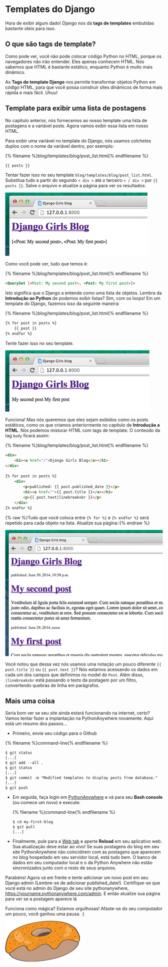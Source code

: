 # Templates do Django

Hora de exibir algum dado! Django nos dá  __tags de templates__ embutidas bastante úteis para isso.

## O que são tags de template?

Como pode ver, você não pode colocar código Python no HTML, porque os navegadores não irão entender. Eles apenas conhecem HTML. Nós sabemos que HTML é bastante estático, enquanto Python é muito mais dinâmico.

As __Tags de template Django__ nos permite transformar objetos Python em código HTML, para que você possa construir sites dinâmicos de forma mais rápida e mais fácil. Uhuu!

## Template para exibir uma lista de postagens

No capitulo anterior, nós fornecemos ao nosso template uma lista de postagens e a variável <o>posts</o>. Agora vamos exibir essa lista em nosso HTML.

Para exibir uma variável no template do Django, nós usamos colchetes duplos com o nome da variável dentro, por exemplo:

{% filename %}blog/templates/blog/post_list.html{% endfilename %}
```html
{{ posts }}
```

Tentar fazer isso no seu template `blog/templates/blog/post_list.html`. Substitua tudo a partir do segundo `< div >` até o terceiro `< / div >` por `{{ posts }}`. Salve o arquivo e atualize a página para ver os resultados:


![Figure 13.1](images/step1.png)

Como você pode ver, tudo que temos é:

{% filename %}blog/templates/blog/post_list.html{% endfilename %}
```html
<QuerySet [<Post: My second post>, <Post: My first post>]>
```

Isto significa que o Django a entende como uma lista de objetos. Lembra da __Introdução ao Python__ de podemos exibir listas? Sim, com os loops! Em um template do Django, fazemos isso da seguinte maneira:

{% filename %}blog/templates/blog/post_list.html{% endfilename %}
```html
{% for post in posts %}
    {{ post }}
{% endfor %}
```

Tente fazer isso no seu template.

![Figure 13.2](images/step2.png)

Funciona! Mas nós queremos que eles sejam exibidos como os posts estáticos, como os que criamos anteriormente no capítulo de __Introdução a HTML__. Nós podemos misturar HTML com tags de template. O conteúdo da tag `body` ficará assim:


{% filename %}blog/templates/blog/post_list.html{% endfilename %}
```html
<div>
    <h1><a href="/">Django Girls Blog</a></h1>
</div>

{% for post in posts %}
    <div>
        <p>published: {{ post.published_date }}</p>
        <h1><a href="">{{ post.title }}</a></h1>
        <p>{{ post.text|linebreaksbr }}</p>
    </div>
{% endfor %}
```

{% raw %}Tudo que você coloca entre `{% for %}` e `{% endfor %}` será repetido para cada objeto na lista. Atualize sua página::{% endraw %}

![Figure 13.3](images/step3.png)

Você notou que dessa vez nós usamos uma notação um pouco diferente `{{ post.title }}` ou `{{ post.text }}`? Nós estamos acessando os dados em cada um dos campos que definimos no model do `Post`. Além disso, `|linebreaksbr` está passando o texto da postagem por um filtro, convertendo quebras de linha em parágrafos.

## Mais uma coisa

Seria bom ver se seu site ainda estará funcionando na internet, certo? Vamos tentar fazer a implantação na PythonAnywhere novamente. Aqui está um resumo dos passos...

*   Primeiro, envie seu código para o Github
   
   {% filename %}command-line{% endfilename %}
   ```
   $ git status
   [...]
   $ git add --all .
   $ git status
   [...]
   $ git commit -m "Modified templates to display posts from database."
   [...]
   $ git push
   ```
   
*   Em seguida, faça login em [PythonAnywhere](https://www.pythonanywhere.com/consoles/) e vá para seu **Bash console** (ou comece um novo) e execute:

    {% filename %}command-line{% endfilename %}
    ```
    $ cd my-first-blog
    $ git pull
    [...] 
    ```

*   Finalmente, pule para a [Web tab](https://www.pythonanywhere.com/web_app_setup/) e aperte **Reload** em seu aplicativo web. Sua atualização deve estar ao vivo!  Se suas postagens do blog em seu site PythonAnywhere não coincidirem com as postagens que aparecem no blog hospedado em seu servidor local, está tudo bem. O banco de dados em seu computador local e o da Python Anywhere não estão sincronizados junto com o resto de seus arquivos.

Parabéns! Agora vá em frente e tente adicionar um novo post em seu Django admin (Lembre-se de adicionar published_date!). Certifique-se que você está no admin do Django de seu site pythonanywhere, https://yourname.pythonanywhere.com/admin. E então atualize sua página para ver se a postagem aparece lá

Funciona como mágica? Estamos orgulhosas! Afaste-se do seu computador um pouco, você ganhou uma pausa. :)

![Figure 13.4](images/donut.png)
